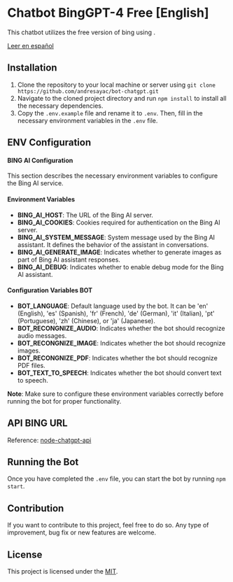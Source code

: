 # Chatbot BingGPT-4 Free [English]

This chatbot utilizes the free version of bing using .

[Leer en español](README.es.md)

## Installation

1. Clone the repository to your local machine or server using `git clone https://github.com/andresayac/bot-chatgpt.git`
2. Navigate to the cloned project directory and run `npm install` to install all the necessary dependencies.
3. Copy the `.env.example` file and rename it to `.env`. Then, fill in the necessary environment variables in the `.env` file.

## ENV Configuration
#### BING AI Configuration
This section describes the necessary environment variables to configure the Bing AI service.

#### Environment Variables
- **BING_AI_HOST**: The URL of the Bing AI server.
- **BING_AI_COOKIES**: Cookies required for authentication on the Bing AI server.
- **BING_AI_SYSTEM_MESSAGE**: System message used by the Bing AI assistant. It defines the behavior of the assistant in conversations.
- **BING_AI_GENERATE_IMAGE**: Indicates whether to generate images as part of Bing AI assistant responses.
- **BING_AI_DEBUG**: Indicates whether to enable debug mode for the Bing AI assistant.

#### Configuration Variables BOT
- **BOT_LANGUAGE**: Default language used by the bot. It can be 'en' (English), 'es' (Spanish), 'fr' (French), 'de' (German), 'it' (Italian), 'pt' (Portuguese), 'zh' (Chinese), or 'ja' (Japanese).
- **BOT_RECONGNIZE_AUDIO**: Indicates whether the bot should recognize audio messages.
- **BOT_RECONGNIZE_IMAGE**: Indicates whether the bot should recognize images.
- **BOT_RECONGNIZE_PDF**: Indicates whether the bot should recognize PDF files.
- **BOT_TEXT_TO_SPEECH**: Indicates whether the bot should convert text to speech.

**Note**: Make sure to configure these environment variables correctly before running the bot for proper functionality.

## API BING URL

Reference: [node-chatgpt-api](https://github.com/Richard-Weiss/node-chatgpt-api)

## Running the Bot
Once you have completed the `.env` file, you can start the bot by running `npm start`.

## Contribution
If you want to contribute to this project, feel free to do so. Any type of improvement, bug fix or new features are welcome.

## License
This project is licensed under the [MIT](LICENSE).
